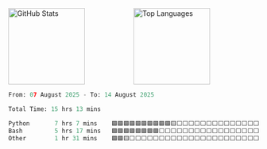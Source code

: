 <div style="display: flex; flex-wrap: wrap; width: 100%;">
<!--    <img style="width: 100%;" src="https://github-readme-stats.vercel.app/api/wakatime?username=hongyan&api_domain=wakapi.dev&bg_color=273849&title_color=41b883&icon_color=2F855A&text_color=fffefe&custom_title=Coding+Time&layout=compact" alt="Code Time" /> -->
   <div style="display: flex; width: 100%;">
      <img style="flex: 1; height: 154px; object-fit: cover;" src="https://github-readme-stats-ouuan.vercel.app/api?username=hysyyds&show_icons=true&theme=vue-dark&count_private=true&hide_border=true" alt="GitHub Stats" />
      <img style="flex: 1; height: 154px; object-fit: cover;" src="https://github-readme-stats-eight-theta.vercel.app/api/top-langs/?username=hysyyds&layout=compact&theme=vue-dark&langs_count=14" alt="Top Languages" />
   </div>
</div>
<!--START_SECTION:waka-->

```python
From: 07 August 2025 - To: 14 August 2025

Total Time: 15 hrs 13 mins

Python       7 hrs 7 mins    🟩🟩🟩🟩🟩🟩🟩🟩🟩🟩🟨⬜⬜⬜⬜⬜⬜⬜⬜⬜⬜⬜⬜⬜⬜   42.54 %
Bash         5 hrs 17 mins   🟩🟩🟩🟩🟩🟩🟩🟩⬜⬜⬜⬜⬜⬜⬜⬜⬜⬜⬜⬜⬜⬜⬜⬜⬜   31.56 %
Other        1 hr 31 mins    🟩🟩🟨⬜⬜⬜⬜⬜⬜⬜⬜⬜⬜⬜⬜⬜⬜⬜⬜⬜⬜⬜⬜⬜⬜   09.09 %
```

<!--END_SECTION:waka-->

